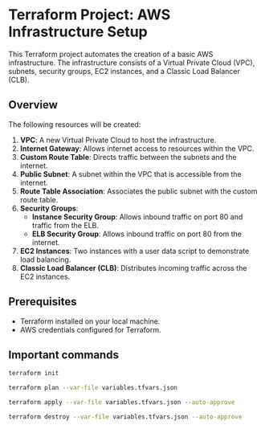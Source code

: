 # Terraform Project: AWS Infrastructure Setup

This Terraform project automates the creation of a basic AWS infrastructure. The infrastructure consists of a Virtual Private Cloud (VPC), subnets, security groups, EC2 instances, and a Classic Load Balancer (CLB).

## Overview

The following resources will be created:

1. **VPC**: A new Virtual Private Cloud to host the infrastructure.
2. **Internet Gateway**: Allows internet access to resources within the VPC.
3. **Custom Route Table**: Directs traffic between the subnets and the internet.
4. **Public Subnet**: A subnet within the VPC that is accessible from the internet.
5. **Route Table Association**: Associates the public subnet with the custom route table.
6. **Security Groups**:
   - **Instance Security Group**: Allows inbound traffic on port 80 and traffic from the ELB.
   - **ELB Security Group**: Allows inbound traffic on port 80 from the internet.
7. **EC2 Instances**: Two instances with a user data script to demonstrate load balancing.
8. **Classic Load Balancer (CLB)**: Distributes incoming traffic across the EC2 instances.

## Prerequisites

- Terraform installed on your local machine.
- AWS credentials configured for Terraform.

## Important commands

```bash
terraform init
```
```bash
terraform plan --var-file variables.tfvars.json
```
```bash
terraform apply --var-file variables.tfvars.json --auto-approve
```   
```bash
terraform destroy --var-file variables.tfvars.json --auto-approve
```   
